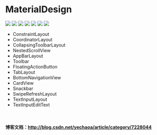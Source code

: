 # MaterialDesign

![](https://github.com/yechaoa/MaterialDesign/raw/master/gif/scrolling.gif)
![](https://github.com/yechaoa/MaterialDesign/raw/master/gif/scrolling_tab.gif)
![](https://github.com/yechaoa/MaterialDesign/raw/master/gif/tab.gif)
![](https://github.com/yechaoa/MaterialDesign/raw/master/gif/navigation.gif)
![](https://github.com/yechaoa/MaterialDesign/raw/master/gif/snackbar.gif)
![](https://github.com/yechaoa/MaterialDesign/raw/master/gif/text.gif)
![](https://github.com/yechaoa/MaterialDesign/raw/master/gif/swipe.gif)

* ConstraintLayout
* CoordinatorLayout
* CollapsingToolbarLayout
* NestedScrollView
* AppBarLayout
* Toolbar
* FloatingActionButton
* TabLayout
* BottomNavigationView
* CardView
* Snackbar
* SwipeRefreshLayout
* TextInputLayout
* TextInputEditText

<br>

#### 博客文档：http://blog.csdn.net/yechaoa/article/category/7228044


